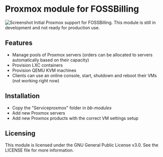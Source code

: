# Proxmox module for FOSSBilling
![Screenshot](https://user-images.githubusercontent.com/35808275/199803311-e8911af6-dd3b-4cd9-9985-d32d746fb410.png)
Initial Proxmox support for FOSSBilling. This module is still in development and not ready for production use.

## Features
- Manage pools of Proxmox servers (orders can be allocated to servers automatically based on their capacity)
- Provision LXC containers
- Provision QEMU KVM machines
- Clients can use an online console, start, shutdown and reboot their VMs (not working right now)

## Installation
- Copy the "Serviceproxmox" folder in *bb-modules*
- Add new Proxmox servers
- Add new Proxmox products with the correct VM settings setup

## Licensing
This module is licensed under the GNU General Public License v3.0. See the LICENSE file for more information.
